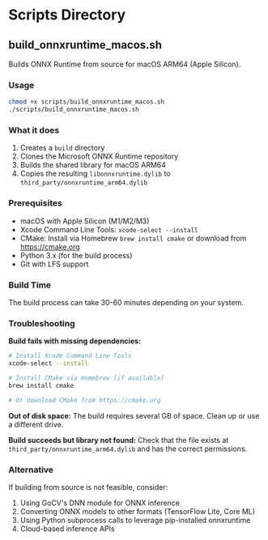# Scripts Directory

## build_onnxruntime_macos.sh

Builds ONNX Runtime from source for macOS ARM64 (Apple Silicon).

### Usage

```bash
chmod +x scripts/build_onnxruntime_macos.sh
./scripts/build_onnxruntime_macos.sh
```

### What it does

1. Creates a `build` directory
2. Clones the Microsoft ONNX Runtime repository
3. Builds the shared library for macOS ARM64
4. Copies the resulting `libonnxruntime.dylib` to `third_party/onnxruntime_arm64.dylib`

### Prerequisites

- macOS with Apple Silicon (M1/M2/M3)
- Xcode Command Line Tools: `xcode-select --install`
- CMake: Install via Homebrew `brew install cmake` or download from https://cmake.org
- Python 3.x (for the build process)
- Git with LFS support

### Build Time

The build process can take 30-60 minutes depending on your system.

### Troubleshooting

**Build fails with missing dependencies:**
```bash
# Install Xcode Command Line Tools
xcode-select --install

# Install CMake via Homebrew (if available)
brew install cmake

# Or download CMake from https://cmake.org
```

**Out of disk space:**
The build requires several GB of space. Clean up or use a different drive.

**Build succeeds but library not found:**
Check that the file exists at `third_party/onnxruntime_arm64.dylib` and has the correct permissions.

### Alternative

If building from source is not feasible, consider:
1. Using GoCV's DNN module for ONNX inference
2. Converting ONNX models to other formats (TensorFlow Lite, Core ML)
3. Using Python subprocess calls to leverage pip-installed onnxruntime
4. Cloud-based inference APIs 
